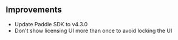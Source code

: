 ## Improvements

* Update Paddle SDK to v4.3.0
* Don't show licensing UI more than once to avoid locking the UI

